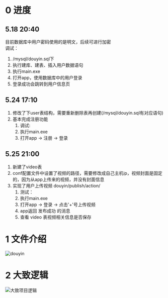# 0 进度
## 5.18 20:40
目前数据库中用户密码使用的是明文，后续可进行加密<br/>
调试：
1. /mysql/douyin.sql下
2. 执行建库、建表、插入用户数据语句
3. 执行main.exe
4. 打开app，使用数据库中的用户登录
5. 登录成功会跳转到用户信息页

## 5.24 17:10
1. 修改了下user表结构，需要重新删除表再创建(/mysql/douyin.sql有对应语句)
2. 基本完成注册功能
   1. 调试:
   2. 执行main.exe
   3. 打开app -> 注册 -> 登录

## 5.25 21:00
1. 新建了video表
2. conf配置文件中设置了视频的路径，需要修改成自己主机ip，视频封面是固定的，因为从app上传来的视频，并没有封面信息
3. 实现了用户上传视频 douyin/publish/action/
   1. 测试：
   2. 执行main.exe
   3. 打开app -> 登录 -> 点击'+'号上传视频
   4. app返回 发布成功 的消息
   5. 查看 video 表视频相关信息是否保存

# 1 文件介绍

![douyin](https://gitee.com/kkite/blogimg/raw/master/202205160931683.png)

# 2 大致逻辑

![大致项目逻辑](https://gitee.com/kkite/blogimg/raw/master/202205160931668.png)